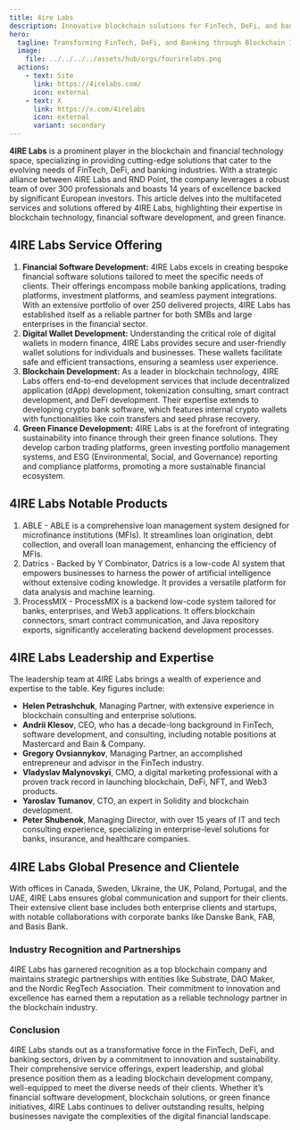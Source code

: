 ```yaml
---
title: 4ire Labs
description: Innovative blockchain solutions for FinTech, DeFi, and banking by 4IRE Labs, driving efficiency, sustainability, and global market success.
hero:
  tagline: Transforming FinTech, DeFi, and Banking through Blockchain Innovation
  image: 
    file: ../../../../assets/hub/orgs/fourirelabs.png
  actions:
    - text: Site
      link: https://4irelabs.com/
      icon: external
    - text: X
      link: https://x.com/4irelabs
      icon: external
      variant: secondary
---
```


**4IRE Labs** is a prominent player in the blockchain and financial technology space, specializing in providing cutting-edge solutions that cater to the evolving needs of FinTech, DeFi, and banking industries. With a strategic alliance between 4IRE Labs and RND Point, the company leverages a robust team of over 300 professionals and boasts 14 years of excellence backed by significant European investors. This article delves into the multifaceted services and solutions offered by 4IRE Labs, highlighting their expertise in blockchain technology, financial software development, and green finance.

## 4IRE Labs Service Offering
1. **Financial Software Development:** 4IRE Labs excels in creating bespoke financial software solutions tailored to meet the specific needs of clients. Their offerings encompass mobile banking applications, trading platforms, investment platforms, and seamless payment integrations. With an extensive portfolio of over 250 delivered projects, 4IRE Labs has established itself as a reliable partner for both SMBs and large enterprises in the financial sector.
2. **Digital Wallet Development:** Understanding the critical role of digital wallets in modern finance, 4IRE Labs provides secure and user-friendly wallet solutions for individuals and businesses. These wallets facilitate safe and efficient transactions, ensuring a seamless user experience.
3. **Blockchain Development:** As a leader in blockchain technology, 4IRE Labs offers end-to-end development services that include decentralized application (dApp) development, tokenization consulting, smart contract development, and DeFi development. Their expertise extends to developing crypto bank software, which features internal crypto wallets with functionalities like coin transfers and seed phrase recovery.
4. **Green Finance Development:** 4IRE Labs is at the forefront of integrating sustainability into finance through their green finance solutions. They develop carbon trading platforms, green investing portfolio management systems, and ESG (Environmental, Social, and Governance) reporting and compliance platforms, promoting a more sustainable financial ecosystem.

## 4IRE Labs Notable Products
1.  ABLE - ABLE is a comprehensive loan management system designed for microfinance institutions (MFIs). It streamlines loan origination, debt collection, and overall loan management, enhancing the efficiency of MFIs.
2. Datrics - Backed by Y Combinator, Datrics is a low-code AI system that empowers businesses to harness the power of artificial intelligence without extensive coding knowledge. It provides a versatile platform for data analysis and machine learning.
3. ProcessMIX - ProcessMIX is a backend low-code system tailored for banks, enterprises, and Web3 applications. It offers blockchain connectors, smart contract communication, and Java repository exports, significantly accelerating backend development processes.

## 4IRE Labs Leadership and Expertise
The leadership team at 4IRE Labs brings a wealth of experience and expertise to the table. Key figures include:
- **Helen Petrashchuk**, Managing Partner, with extensive experience in blockchain consulting and enterprise solutions.
- **Andrii Klesov**, CEO, who has a decade-long background in FinTech, software development, and consulting, including notable positions at Mastercard and Bain &amp; Company.
- **Gregory Ovsiannykov**, Managing Partner, an accomplished entrepreneur and advisor in the FinTech industry.
- **Vladyslav Malynovskyi**, CMO, a digital marketing professional with a proven track record in launching blockchain, DeFi, NFT, and Web3 products.
- **Yaroslav Tumanov**, CTO, an expert in Solidity and blockchain development.
- **Peter Shubenok**, Managing Director, with over 15 years of IT and tech consulting experience, specializing in enterprise-level solutions for banks, insurance, and healthcare companies.

## 4IRE Labs Global Presence and Clientele
With offices in Canada, Sweden, Ukraine, the UK, Poland, Portugal, and the UAE, 4IRE Labs ensures global communication and support for their clients. Their extensive client base includes both enterprise clients and startups, with notable collaborations with corporate banks like Danske Bank, FAB, and Basis Bank.

### Industry Recognition and Partnerships
4IRE Labs has garnered recognition as a top blockchain company and maintains strategic partnerships with entities like Substrate, DAO Maker, and the Nordic RegTech Association. Their commitment to innovation and excellence has earned them a reputation as a reliable technology partner in the blockchain industry.

### Conclusion
4IRE Labs stands out as a transformative force in the FinTech, DeFi, and banking sectors, driven by a commitment to innovation and sustainability. Their comprehensive service offerings, expert leadership, and global presence position them as a leading blockchain development company, well-equipped to meet the diverse needs of their clients. Whether it’s financial software development, blockchain solutions, or green finance initiatives, 4IRE Labs continues to deliver outstanding results, helping businesses navigate the complexities of the digital financial landscape.
